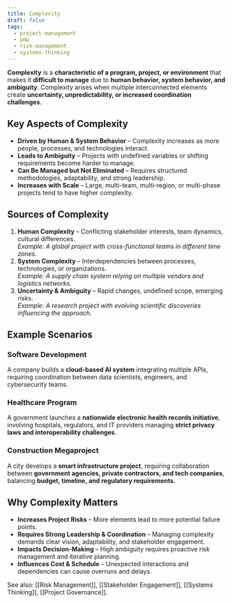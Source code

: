 ```yaml
---
title: Complexity
draft: false
tags:
  - project-management
  - pmp
  - risk-management
  - systems-thinking
---
```


**Complexity** is a **characteristic of a program, project, or environment** that makes it **difficult to manage** due to **human behavior, system behavior, and ambiguity**. Complexity arises when multiple interconnected elements create **uncertainty, unpredictability, or increased coordination challenges**.

## Key Aspects of Complexity
- **Driven by Human & System Behavior** – Complexity increases as more people, processes, and technologies interact.
- **Leads to Ambiguity** – Projects with undefined variables or shifting requirements become harder to manage.
- **Can Be Managed but Not Eliminated** – Requires structured methodologies, adaptability, and strong leadership.
- **Increases with Scale** – Large, multi-team, multi-region, or multi-phase projects tend to have higher complexity.

## Sources of Complexity
1. **Human Complexity** – Conflicting stakeholder interests, team dynamics, cultural differences.  
   *Example: A global project with cross-functional teams in different time zones.*
2. **System Complexity** – Interdependencies between processes, technologies, or organizations.  
   *Example: A supply chain system relying on multiple vendors and logistics networks.*
3. **Uncertainty & Ambiguity** – Rapid changes, undefined scope, emerging risks.  
   *Example: A research project with evolving scientific discoveries influencing the approach.*

## Example Scenarios

### **Software Development**
A company builds a **cloud-based AI system** integrating multiple APIs, requiring coordination between data scientists, engineers, and cybersecurity teams.

### **Healthcare Program**
A government launches a **nationwide electronic health records initiative**, involving hospitals, regulators, and IT providers managing **strict privacy laws and interoperability challenges**.

### **Construction Megaproject**
A city develops a **smart infrastructure project**, requiring collaboration between **government agencies, private contractors, and tech companies**, balancing **budget, timeline, and regulatory requirements**.

## Why Complexity Matters
- **Increases Project Risks** – More elements lead to more potential failure points.
- **Requires Strong Leadership & Coordination** – Managing complexity demands clear vision, adaptability, and stakeholder engagement.
- **Impacts Decision-Making** – High ambiguity requires proactive risk management and iterative planning.
- **Influences Cost & Schedule** – Unexpected interactions and dependencies can cause overruns and delays.

See also: [[Risk Management]], [[Stakeholder Engagement]], [[Systems Thinking]], [[Project Governance]].
